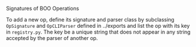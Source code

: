 Signatures of BOO Operations

To add a new op, define its signature and parser class by subclassing `OpSignature` and `OpCLIParser` defined in ../exports and list the op with its key in `registry.py`. The key be a unique string that does not appear in any string accepted by the parser of another op.
